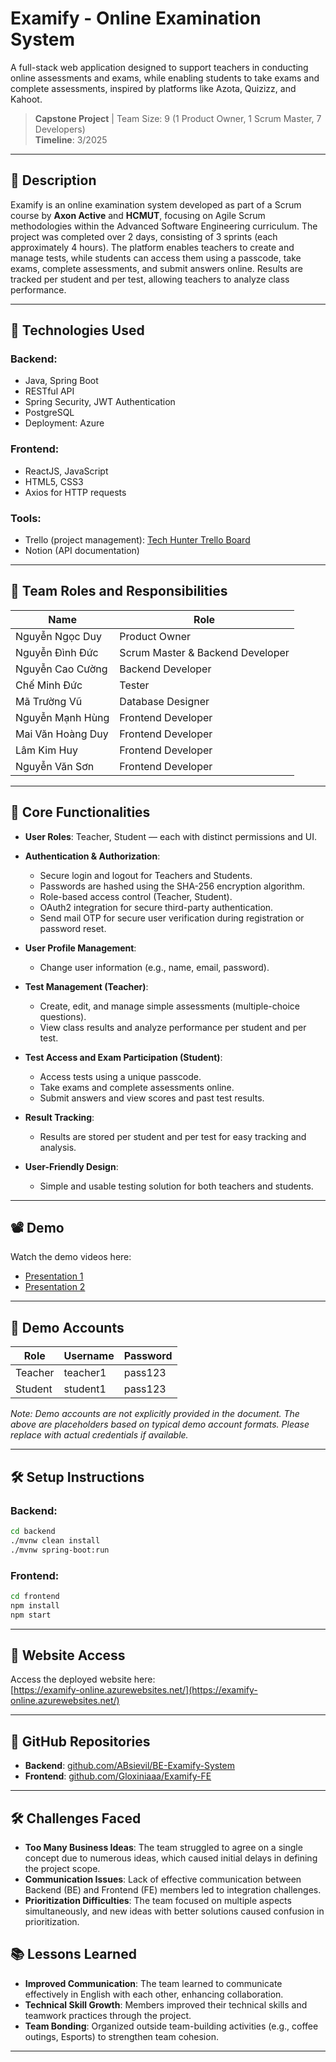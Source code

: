 # Examify - Online Examination System

A full-stack web application designed to support teachers in conducting online assessments and exams, while enabling students to take exams and complete assessments, inspired by platforms like Azota, Quizizz, and Kahoot.

> **Capstone Project** | Team Size: 9 (1 Product Owner, 1 Scrum Master, 7 Developers)  
> **Timeline**: 3/2025

---

## 📌 Description

Examify is an online examination system developed as part of a Scrum course by **Axon Active** and **HCMUT**, focusing on Agile Scrum methodologies within the Advanced Software Engineering curriculum. The project was completed over 2 days, consisting of 3 sprints (each approximately 4 hours). The platform enables teachers to create and manage tests, while students can access them using a passcode, take exams, complete assessments, and submit answers online. Results are tracked per student and per test, allowing teachers to analyze class performance.

---

## 🚀 Technologies Used

### Backend:
- Java, Spring Boot
- RESTful API
- Spring Security, JWT Authentication
- PostgreSQL
- Deployment: Azure

### Frontend:
- ReactJS, JavaScript
- HTML5, CSS3
- Axios for HTTP requests

### Tools:
- Trello (project management): [Tech Hunter Trello Board](https://trello.com/b/iAkqhwDt/tech-hunter)
- Notion (API documentation)

---

## 👥 Team Roles and Responsibilities

| Name              | Role               |
|-------------------|--------------------|
| Nguyễn Ngọc Duy   | Product Owner      |
| Nguyễn Đình Đức   | Scrum Master & Backend Developer |
| Nguyễn Cao Cường  | Backend Developer  |
| Chế Minh Đức      | Tester             |
| Mã Trường Vũ      | Database Designer  |
| Nguyễn Mạnh Hùng  | Frontend Developer |
| Mai Văn Hoàng Duy | Frontend Developer |
| Lâm Kim Huy       | Frontend Developer |
| Nguyễn Văn Sơn    | Frontend Developer |

---

## 🧹 Core Functionalities

- **User Roles**: Teacher, Student — each with distinct permissions and UI.

- **Authentication & Authorization**:
  - Secure login and logout for Teachers and Students.
  - Passwords are hashed using the SHA-256 encryption algorithm.
  - Role-based access control (Teacher, Student).
  - OAuth2 integration for secure third-party authentication.
  - Send mail OTP for secure user verification during registration or password reset.
  
- **User Profile Management**:
  - Change user information (e.g., name, email, password).

- **Test Management (Teacher)**:
  - Create, edit, and manage simple assessments (multiple-choice questions).
  - View class results and analyze performance per student and per test.

- **Test Access and Exam Participation (Student)**:
  - Access tests using a unique passcode.
  - Take exams and complete assessments online.
  - Submit answers and view scores and past test results.

- **Result Tracking**:
  - Results are stored per student and per test for easy tracking and analysis.

- **User-Friendly Design**:
  - Simple and usable testing solution for both teachers and students.

---

## 📽️ Demo

Watch the demo videos here:  
- [Presentation 1](https://youtu.be/JVZiYtB-YWg)  
- [Presentation 2](https://youtu.be/d8ybREd4UaA)

---

## 🧪 Demo Accounts

| Role    | Username | Password   |
|---------|----------|------------|
| Teacher | teacher1 | pass123    |
| Student | student1 | pass123    |

*Note: Demo accounts are not explicitly provided in the document. The above are placeholders based on typical demo account formats. Please replace with actual credentials if available.*

---

## 🛠️ Setup Instructions

### Backend:
```bash
cd backend
./mvnw clean install
./mvnw spring-boot:run
```

### Frontend:
```bash
cd frontend
npm install
npm start
```

---

## 📶 Website Access

Access the deployed website here:  
[https://examify-online.azurewebsites.net/](https://examify-online.azurewebsites.net/)

---

## 📂 GitHub Repositories

- **Backend**: [github.com/ABsievil/BE-Examify-System](github.com/ABsievil/BE-Examify-System)  
- **Frontend**: [github.com/Gloxiniaaa/Examify-FE](github.com/Gloxiniaaa/Examify-FE)

---

## 🛠️ Challenges Faced

- **Too Many Business Ideas**: The team struggled to agree on a single concept due to numerous ideas, which caused initial delays in defining the project scope.
- **Communication Issues**: Lack of effective communication between Backend (BE) and Frontend (FE) members led to integration challenges.
- **Prioritization Difficulties**: The team focused on multiple aspects simultaneously, and new ideas with better solutions caused confusion in prioritization.

## 📚 Lessons Learned

- **Improved Communication**: The team learned to communicate effectively in English with each other, enhancing collaboration.
- **Technical Skill Growth**: Members improved their technical skills and teamwork practices through the project.
- **Team Bonding**: Organized outside team-building activities (e.g., coffee outings, Esports) to strengthen team cohesion.

---
